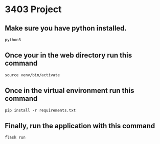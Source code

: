 # 3403 Project
## Make sure you have python installed.
```
python3
```
## Once your in the web directory run this command
```
source venv/bin/activate
```
## Once in the virtual environment run this command
```
pip install -r requirements.txt
```
## Finally, run the application with this command
```
flask run
```
